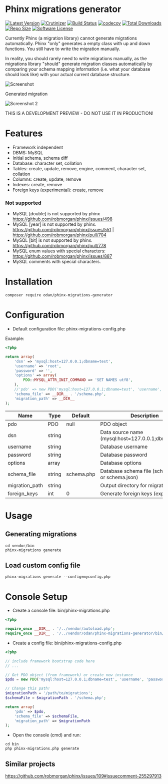 # Phinx migrations generator

[![Latest Version](https://img.shields.io/github/release/odan/phinx-migrations-generator.svg?style=flat-square)](https://github.com/loadsys/odan/phinx-migrations-generator/releases)
[![Crutinizer](https://img.shields.io/scrutinizer/g/odan/phinx-migrations-generator.svg?style=flat-square)](https://scrutinizer-ci.com/g/odan/phinx-migrations-generator)
[![Build Status](https://travis-ci.org/odan/phinx-migrations-generator.svg?branch=master&style=flat-square)](https://travis-ci.org/odan/phinx-migrations-generator)
[![codecov](https://codecov.io/gh/odan/phinx-migrations-generator/branch/master/graph/badge.svg?style=flat-square)](https://codecov.io/gh/odan/phinx-migrations-generator)
[![Total Downloads](https://img.shields.io/packagist/dt/odan/phinx-migrations-generator.svg?style=flat-square)](https://packagist.org/packages/odan/phinx-migrations-generator)
[![Repo Size](https://reposs.herokuapp.com/?path=odan/phinx-migrations-generator&style=flat-square)](https://reposs.herokuapp.com/?path=odan/phinx-migrations-generator)
[![Software License](https://img.shields.io/badge/license-MIT-brightgreen.svg?style=flat-square)](LICENSE.md)

Currently Phinx (a migration library) cannot generate migrations automatically.
Phinx "only" generates a empty class with up and down functions. You still have to write the migration manually.

In reality, you should rarely need to write migrations manually, as the migrations library "should" generate migration classes automatically by comparing your schema mapping information (i.e. what your database should look like) with your actual current database structure.

![Screenshot](https://github.com/odan/phinx-migrations-generator/blob/master/docs/images/screenshot01.jpg "Screenshot")

Generated migration

![Screenshot 2](https://github.com/odan/phinx-migrations-generator/blob/master/docs/images/screenshot02.jpg "Screenshot 2")

THIS IS A DEVELOPMENT PREVIEW - DO NOT USE IT IN PRODUCTION!

# Features

* Framework independent
* DBMS: MySQL
* Initial schema, schema diff
* Database: character set, collation
* Tables: create, update, remove, engine, comment, character set, collation
* Columns: create, update, remove
* Indexes: create, remove
* Foreign keys (experimental): create, remove

### Not supported

* MySQL [double] is not supported by phinx https://github.com/robmorgan/phinx/issues/498
* MySQL [year] is not supported by phinx. https://github.com/robmorgan/phinx/issues/551 | https://github.com/robmorgan/phinx/pull/704
* MySQL [bit] is not supported by phinx. https://github.com/robmorgan/phinx/pull/778
* MySQL enum values with special characters: https://github.com/robmorgan/phinx/issues/887
* MySQL comments with special characters.

# Installation

```
composer require odan/phinx-migrations-generator
```

# Configuration

* Default configuration file: phinx-migrations-config.php

Example:

```php
<?php

return array(
    'dsn' => 'mysql:host=127.0.0.1;dbname=test',
    'username' => 'root',
    'password' => '',
    'options' => array(
        PDO::MYSQL_ATTR_INIT_COMMAND => 'SET NAMES utf8',
    ),
    //'pdo' => new PDO('mysql:host=127.0.0.1;dbname=test', 'username', 'password'),
    'schema_file' => __DIR__ . '/schema.php',
    'migration_path' => __DIR__
);
```

Name | Type | Default | Description
--- | --- | --- | ---
pdo | PDO | null | PDO object
dsn | string |  | Data source name (mysql:host=127.0.0.1;dbname=test)
username | string | | Database username
password | string | | Database password
options | array | | Database options
schema_file | string | schema.php | Database schema file (schema.php or schema.json)
migration_path | string | | Output directory for migration files
foreign_keys | int | 0 | Generate foreign keys (experimental)

# Usage

## Generating migrations

```
cd vendor/bin
phinx-migrations generate
```

## Load custom config file

```
phinx-migrations generate --config=myconfig.php
```

# Console Setup

* Create a console file: bin/phinx-migrations.php

```php
<?php

require_once __DIR__ . '/../vendor/autoload.php';
require_once __DIR__ . '/../vendor/odan/phinx-migrations-generator/bin/phinx-migrations';
```

* Create a config file: bin/phinx-migrations-config.php

```php
<?php

// include framework bootstrap code here
// ...

// Get PDO object (from framework) or create new instance
$pdo = new PDO('mysql:host=127.0.0.1;dbname=test', 'username', 'password'),

// Change this path!
$migrationPath = '/path/to/migrations';
$schemaFile = $migrationPath . '/schema.php';

return array(
    'pdo' => $pdo,
    'schema_file' => $schemaFile,
    'migration_path' => $migrationPath
);
```

* Open the console (cmd) and run:

```
cd bin
php phinx-migrations.php generate
```

## Similar projects

https://github.com/robmorgan/phinx/issues/109#issuecomment-255297913

